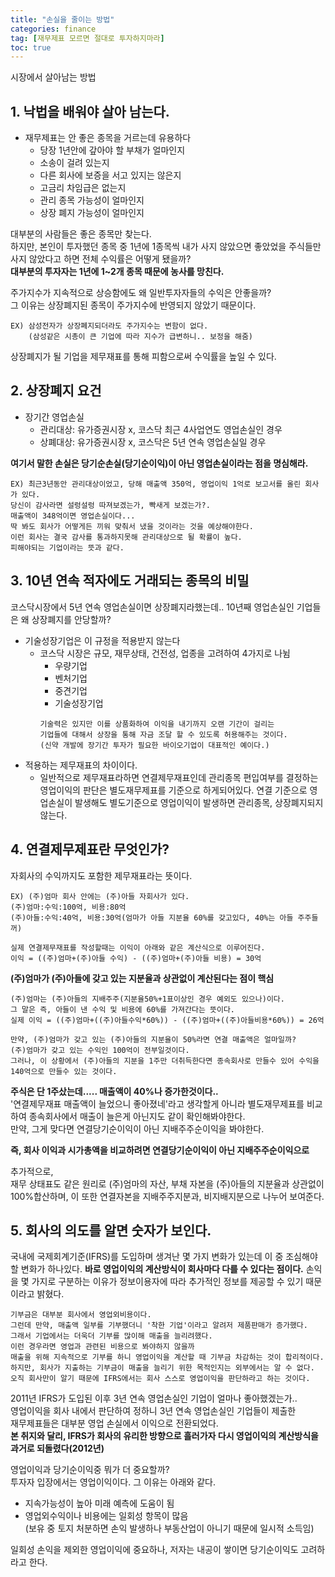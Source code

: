 ```yaml
---
title: "손실을 줄이는 방법"
categories: finance
tag: [재무제표 모르면 절대로 투자하지마라]
toc: true
---
```

시장에서 살아남는 방법
## 1. 낙법을 배워야 살아 남는다.
* 재무제표는 안 좋은 종목을 거르는데 유용하다
    - 당장 1년안에 갚아야 할 부채가 얼마인지
    - 소송이 걸려 있는지
    - 다른 회사에 보증을 서고 있지는 않은지
    - 고금리 차임급은 없는지
    - 관리 종목 가능성이 얼마인지
    - 상장 폐지 가능성이 얼마인지

대부분의 사람들은 좋은 종목만 찾는다.<br>
하지만, 본인이 투자했던 종목 중 1년에 1종목씩 내가 사지 않았으면 좋았었을 주식들만 사지 않았다고 하면 전체 수익률은 어떻게 됐을까?<br>
**대부분의 투자자는 1년에 1~2개 종목 때문에 농사를 망친다.**

주가지수가 지속적으로 상승함에도 왜 일반투자자들의 수익은 안좋을까?<br>그 이유는 상장폐지된 종목이 주가지수에 반영되지 않았기 때문이다.
```
EX) 삼성전자가 상장폐지되더라도 주가지수는 변함이 없다.
    (삼성같은 시총이 큰 기업에 따라 지수가 급변하니.. 보정을 해줌)
```

상장폐지가 될 기업을 제무재표를 통해 피함으로써 수익률을 높일 수 있다.

## 2. 상장폐지 요건
* 장기간 영업손실
    - 관리대상: 유가증권시장 x, 코스닥 최근 4사업연도 영업손실인 경우
    - 상폐대상: 유가증권시장 x, 코스닥은 5년 연속 영업손실일 경우
    
**여기서 말한 손실은 당기순손실(당기순이익)이 아닌 영업손실이라는 점을 명심해라.**
```
EX) 최근3년동안 관리대상이었고, 당해 매출액 350억, 영업이익 1억로 보고서를 올린 회사가 있다.
당신이 감사라면 설렁설렁 따져보겠는가, 빡새게 보겠는가?.
매출액이 348억이면 영업손실이다...
딱 봐도 회사가 어떻게든 끼워 맞춰서 냈을 것이라는 것을 예상해야한다.
이런 회사는 결국 감사를 통과하지못해 관리대상으로 될 확률이 높다.
피해야되는 기업이라는 뜻과 같다.
```

## 3. 10년 연속 적자에도 거래되는 종목의 비밀
코스닥시장에서 5년 연속 영업손실이면 상장폐지라했는데.. 10년째 영업손실인 기업들은 왜 상장폐지를 안당할까?
* 기술성장기업은 이 규정을 적용받지 않는다
    - 코스닥 시장은 규모, 재무상태, 건전성, 업종을 고려하여 4가지로 나뉨
        - 우량기업
        - 벤처기업
        - 중견기업
        - 기술성장기업
        ```
        기술력은 있지만 이를 상품화하여 이익을 내기까지 오랜 기간이 걸리는
        기업들에 대해서 상장을 통해 자금 조달 할 수 있도록 허용해주는 것이다.
        (신약 개발에 장기간 투자가 필요한 바이오기업이 대표적인 예이다.)
        ```
* 적용하는 제무재표의 차이이다.
    - 일반적으로 제무재표라하면 연결제무재표인데 관리종목 편입여부를 결정하는 영업이익의 판단은 별도재무제표를 기준으로 하게되어있다. 연결 기준으로 영업손실이 발생해도 별도기준으로 영업이익이 발생하면 관리종목, 상장폐지되지 않는다.

## 4. 연결제무제표란 무엇인가?
자회사의 수익까지도 포함한 제무재표라는 뜻이다.
```
EX) (주)엄마 회사 안에는 (주)아들 자회사가 있다.
(주)엄마:수익:100억, 비용:80억
(주)아들:수익:40억, 비용:30억(엄마가 아들 지분율 60%를 갖고있다, 40%는 아들 주주들꺼)

실제 연결제무재표를 작성할때는 이익이 아래와 같은 계산식으로 이루어진다.
이익 = ((주)엄마+(주)아들 수익) - ((주)엄마+(주)아들 비용) = 30억
```
**(주)엄마가 (주)아들에 갖고 있는 지분율과 상관없이 계산된다는 점이 핵심**
```
(주)엄마는 (주)아들의 지배주주(지분율50%+1표이상인 경우 예외도 있으나)이다.
그 말은 즉, 아들이 낸 수익 및 비용에 60%를 가져간다는 뜻이다.
실제 이익 = ((주)엄마+((주)아들수익*60%)) - ((주)엄마+((주)아들비용*60%)) = 26억
```

```
만약, (주)엄마가 갖고 있는 (주)아들의 지분율이 50%라면 연결 매출액은 얼마일까?
(주)엄마가 갖고 있는 수익인 100억이 전부일것이다.
그러나, 이 상황에서 (주)아들의 지분을 1주만 더취득한다면 종속회사로 만들수 있어 수익을 140억으로 만들수 있는 것이다.
```
**주식은 단 1주샀는데..... 매출액이 40%나 증가한것이다..**<br>
'연결제무재표 매출액이 늘었으니 좋아졌네'라고 생각할게 아니라 별도재무제표를 비교하여 종속회사에서 매출이 늘은게 아닌지도 같이 확인해봐야한다.<br> 만약, 그게 맞다면 연결당기순이익이 아닌 지배주주순이익을 봐야한다.<br>

**즉, 회사 이익과 시가총액을 비교하려면 연결당기순이익이 아닌 지배주주순이익으로**

추가적으로,<br>
재무 상태표도 같은 원리로 (주)엄마의 자산, 부채 자본을 (주)아들의 지분율과 상관없이 100%합산하며, 이 또한 연결자본을 지배주주지분과, 비지배지분으로 나누어 보여준다.


## 5. 회사의 의도를 알면 숫자가 보인다.
국내에 국제회계기준(IFRS)를 도입하며 생겨난 몇 가지 변화가 있는데 이 중 조심해야 할 변화가 하나있다.
**바로 영업이익의 계산방식이 회사마다 다를 수 있다는 점이다.**
손익을 몇 가지로 구분하는 이유가 정보이용자에 따라 추가적인 정보를 제공할 수 있기 때문이라고 밝혔다.
```
기부금은 대부분 회사에서 영업외비용이다.
그런데 만약, 매출액 일부를 기부했더니 '착한 기업'이라고 알려저 제품판매가 증가했다.
그래서 기업에서는 더욱더 기부를 많이해 매출을 늘리려했다.
이런 경우라면 영업과 관련된 비용으로 봐야하지 않을까
매출을 위해 지속적으로 기부를 하니 영업이익을 계산할 때 기부금 차감하는 것이 합리적이다.
하지만, 회사가 지출하는 기부금이 매출을 늘리기 위한 목적인지는 외부에서는 알 수 없다.
오직 회사만이 알기 때문에 IFRS에서는 회사 스스로 영업이익을 판단하라고 하는 것이다.
```

2011년 IFRS가 도입된 이후 3년 연속 영업손실인 기업이 얼마나 좋아했겠는가..<br>
영업이익을 회사 내에서 판단하여 정하니 3년 연속 영업손실인 기업들이 제출한<br>
재무제표들은 대부분 영업 손실에서 이익으로 전환되었다.<br>
**본 취지와 달리, IFRS가 회사의 유리한 방향으로 흘러가자 다시 영업이익의 계산방식을 과거로 되돌렸다(2012년)**

영업이익과 당기순이익중 뭐가 더 중요할까?<br>
투자자 입장에서는 영업이익이다. 그 이유는 아래와 같다.
- 지속가능성이 높아 미래 예측에 도움이 됨
- 영업외수익이나 비용에는 일회성 항목이 많음<br>
  (보유 중 토지 처분하면 손익 발생하나 부동산업이 아니기 때문에 일시적 소득임)

일회성 손익을 제외한 영업이익에 중요하나, 저자는 내공이 쌓이면 당기순이익도 고려하라고 한다.
